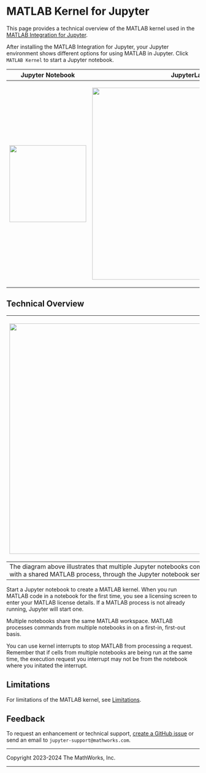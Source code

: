 # MATLAB Kernel for Jupyter

This page provides a technical overview of the MATLAB kernel used in the [MATLAB Integration for Jupyter](https://github.com/mathworks/jupyter-matlab-proxy). 

After installing the MATLAB Integration for Jupyter, your Jupyter environment shows different options for using MATLAB in Jupyter. Click `MATLAB Kernel` to start a Jupyter notebook.

|Jupyter Notebook| JupyterLab |
|--|--|
|<p align="center"><img width="200" src="https://github.com/mathworks/jupyter-matlab-proxy/raw/main/img/classic-jupyter-kernel.png"></p> | <p align="center"><img width="500" src="https://github.com/mathworks/jupyter-matlab-proxy/raw/main/img/jupyterlab_kernel_icon.png"></p> |



## Technical Overview


|<p align="center"><img width="600" src="https://github.com/mathworks/jupyter-matlab-proxy/raw/main/img/kernel-architecture.png"></p>|
|--|
|The diagram above illustrates that multiple Jupyter notebooks communicate with a shared MATLAB process, through the Jupyter notebook server.|

Start a Jupyter notebook to create a MATLAB kernel. When you run MATLAB code in a notebook for the first time, you see a licensing screen to enter your MATLAB license details. If a MATLAB process is not already running, Jupyter will start one. 

Multiple notebooks share the same MATLAB workspace. MATLAB processes commands from multiple notebooks in on a first-in, first-out basis.

You can use kernel interrupts to stop MATLAB from processing a request. Remember that if cells from multiple notebooks are being run at the same time, the execution request you interrupt may not be from the notebook where you initated the interrupt.


## Limitations
For limitations of the MATLAB kernel, see [Limitations](https://github.com/mathworks/jupyter-matlab-proxy/blob/main/Limitations.md).

## Feedback

To request an enhancement or technical support, [create a GitHub issue](https://github.com/mathworks/jupyter-matlab-proxy/issues) or send an email to `jupyter-support@mathworks.com`.

----

Copyright 2023-2024 The MathWorks, Inc.

----
